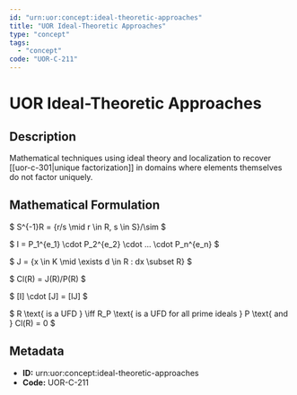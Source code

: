 ```yaml
---
id: "urn:uor:concept:ideal-theoretic-approaches"
title: "UOR Ideal-Theoretic Approaches"
type: "concept"
tags:
  - "concept"
code: "UOR-C-211"
---
```


# UOR Ideal-Theoretic Approaches

## Description

Mathematical techniques using ideal theory and localization to recover [[uor-c-301|unique factorization]] in domains where elements themselves do not factor uniquely.

## Mathematical Formulation

$
S^{-1}R = \{r/s \mid r \in R, s \in S\}/\sim
$

$
I = P_1^{e_1} \cdot P_2^{e_2} \cdot ... \cdot P_n^{e_n}
$

$
J = \{x \in K \mid \exists d \in R : dx \subset R\}
$

$
Cl(R) = J(R)/P(R)
$

$
[I] \cdot [J] = [IJ]
$

$
R \text{ is a UFD } \iff R_P \text{ is a UFD for all prime ideals } P \text{ and } Cl(R) = 0
$

## Metadata

- **ID:** urn:uor:concept:ideal-theoretic-approaches
- **Code:** UOR-C-211
